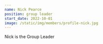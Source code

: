 ```yaml
---
name: Nick Pearce
position: group leader
start_date: 2022-10-01
image: /static/img/members/profile-nick.jpg
---
```


Nick is the Group Leader
